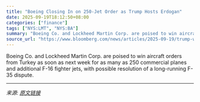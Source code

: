 ```yaml
---
title: "Boeing Closing In on 250-Jet Order as Trump Hosts Erdogan"
date: 2025-09-19T18:12:50+08:00
categories: ["finance"]
tags: ["NYS:LMT", "NYS:BA"]
summary: "Boeing Co. and Lockheed Martin Corp. are poised to win aircraft orders from Turkey as soon as next week for as many as 250 commercial planes and additional F-16 fighter jets, with possible resolution "
source_url: "https://www.bloomberg.com/news/articles/2025-09-19/trump-will-meet-turkey-s-erdogan-to-discuss-f-35-jet-dispute"
---
```


Boeing Co. and Lockheed Martin Corp. are poised to win aircraft orders from Turkey as soon as next week for as many as 250 commercial planes and additional F-16 fighter jets, with possible resolution of a long-running F-35 dispute.

---

*来源: [原文链接](https://www.bloomberg.com/news/articles/2025-09-19/trump-will-meet-turkey-s-erdogan-to-discuss-f-35-jet-dispute)*
